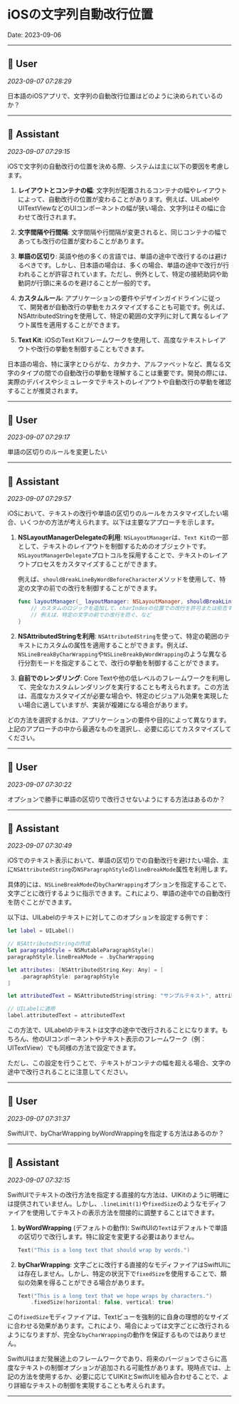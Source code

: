 # iOSの文字列自動改行位置

Date: 2023-09-06

---

## 👤 User
*2023-09-07 07:28:29*

日本語のiOSアプリで、文字列の自動改行位置はどのように決められているのか？

---

## 🤖 Assistant
*2023-09-07 07:29:15*

iOSで文字列の自動改行の位置を決める際、システムは主に以下の要因を考慮します。

1. **レイアウトとコンテナの幅**: 文字列が配置されるコンテナの幅やレイアウトによって、自動改行の位置が変わることがあります。例えば、UILabelやUITextViewなどのUIコンポーネントの幅が狭い場合、文字列はその幅に合わせて改行されます。

2. **文字間隔や行間隔**: 文字間隔や行間隔が変更されると、同じコンテナの幅であっても改行の位置が変わることがあります。

3. **単語の区切り**: 英語や他の多くの言語では、単語の途中で改行するのは避けるべきです。しかし、日本語の場合は、多くの場合、単語の途中で改行が行われることが許容されています。ただし、例外として、特定の接続助詞や助動詞が行頭に来るのを避けることが一般的です。

4. **カスタムルール**: アプリケーションの要件やデザインガイドラインに従って、開発者が自動改行の挙動をカスタマイズすることも可能です。例えば、NSAttributedStringを使用して、特定の範囲の文字列に対して異なるレイアウト属性を適用することができます。

5. **Text Kit**: iOSのText Kitフレームワークを使用して、高度なテキストレイアウトや改行の挙動を制御することもできます。

日本語の場合、特に漢字とひらがな、カタカナ、アルファベットなど、異なる文字のタイプの間での自動改行の挙動を理解することは重要です。開発の際には、実際のデバイスやシミュレータでテキストのレイアウトや自動改行の挙動を確認することが推奨されます。

---

## 👤 User
*2023-09-07 07:29:17*

単語の区切りのルールを変更したい

---

## 🤖 Assistant
*2023-09-07 07:29:57*

iOSにおいて、テキストの改行や単語の区切りのルールをカスタマイズしたい場合、いくつかの方法が考えられます。以下は主要なアプローチを示します。

1. **NSLayoutManagerDelegateの利用**:
   `NSLayoutManager`は、`Text Kit`の一部として、テキストのレイアウトを制御するためのオブジェクトです。`NSLayoutManagerDelegate`プロトコルを採用することで、テキストのレイアウトプロセスをカスタマイズすることができます。

   例えば、`shouldBreakLineByWordBeforeCharacter`メソッドを使用して、特定の文字の前での改行を制御することができます。

   ```swift
   func layoutManager(_ layoutManager: NSLayoutManager, shouldBreakLineByWordBeforeCharacterAt charIndex: Int) -> Bool {
       // カスタムのロジックを追加して、charIndexの位置での改行を許可または拒否する
       // 例えば、特定の文字の前での改行を防ぐ、など
   }
   ```

2. **NSAttributedStringを利用**:
   `NSAttributedString`を使って、特定の範囲のテキストにカスタムの属性を適用することができます。例えば、`NSLineBreakByCharWrapping`や`NSLineBreakByWordWrapping`のような異なる行分割モードを指定することで、改行の挙動を制御することができます。

3. **自前でのレンダリング**:
   Core Textや他の低レベルのフレームワークを利用して、完全なカスタムレンダリングを実行することも考えられます。この方法は、高度なカスタマイズが必要な場合や、特定のビジュアル効果を実現したい場合に適していますが、実装が複雑になる場合があります。

どの方法を選択するかは、アプリケーションの要件や目的によって異なります。上記のアプローチの中から最適なものを選択し、必要に応じてカスタマイズしてください。

---

## 👤 User
*2023-09-07 07:30:22*

オプションで勝手に単語の区切りで改行させないようにする方法はあるのか？

---

## 🤖 Assistant
*2023-09-07 07:30:49*

iOSでのテキスト表示において、単語の区切りでの自動改行を避けたい場合、主に`NSAttributedString`の`NSParagraphStyle`の`lineBreakMode`属性を利用します。

具体的には、`NSLineBreakMode`の`byCharWrapping`オプションを指定することで、文字ごとに改行するように指示できます。これにより、単語の途中での自動改行を防ぐことができます。

以下は、UILabelのテキストに対してこのオプションを設定する例です：

```swift
let label = UILabel()

// NSAttributedStringの作成
let paragraphStyle = NSMutableParagraphStyle()
paragraphStyle.lineBreakMode = .byCharWrapping

let attributes: [NSAttributedString.Key: Any] = [
    .paragraphStyle: paragraphStyle
]

let attributedText = NSAttributedString(string: "サンプルテキスト", attributes: attributes)

// UILabelに適用
label.attributedText = attributedText
```

この方法で、UILabelのテキストは文字の途中で改行されることになります。もちろん、他のUIコンポーネントやテキスト表示のフレームワーク（例：UITextView）でも同様の方法で設定できます。

ただし、この設定を行うことで、テキストがコンテナの幅を超える場合、文字の途中で改行されることに注意してください。

---

## 👤 User
*2023-09-07 07:31:37*

SwiftUIで、byCharWrapping byWordWrappingを指定する方法はあるのか？

---

## 🤖 Assistant
*2023-09-07 07:32:15*

SwiftUIでテキストの改行方法を指定する直接的な方法は、UIKitのように明確には提供されていません。しかし、`.lineLimit(1)`や`fixedSize`のようなモディファイアを使用してテキストの表示方法を間接的に調整することはできます。

1. **byWordWrapping** (デフォルトの動作): 
    SwiftUIの`Text`はデフォルトで単語の区切りで改行します。特に設定を変更する必要はありません。

    ```swift
    Text("This is a long text that should wrap by words.")
    ```

2. **byCharWrapping**: 
   文字ごとに改行する直接的なモディファイアはSwiftUIには存在しません。しかし、特定の状況下で`fixedSize`を使用することで、類似の効果を得ることができる場合があります。

    ```swift
    Text("This is a long text that we hope wraps by characters.")
        .fixedSize(horizontal: false, vertical: true)
    ```

この`fixedSize`モディファイアは、Textビューを強制的に自身の理想的なサイズに合わせる効果があります。これにより、場合によっては文字ごとに改行されるようになりますが、完全な`byCharWrapping`の動作を保証するものではありません。

SwiftUIはまだ発展途上のフレームワークであり、将来のバージョンでさらに高度なテキストの制御オプションが追加される可能性があります。現時点では、上記の方法を使用するか、必要に応じてUIKitとSwiftUIを組み合わせることで、より詳細なテキストの制御を実現することも考えられます。

---
